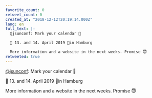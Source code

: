 ```yaml
---
favorite_count: 0
retweet_count: 0
created_at: "2018-12-12T20:19:14.000Z"
lang: en
full_text: |-
  @jsunconf: Mark your calendar 📆

  💜 13. and 14. April 2019 💖in Hamburg

  More information and a website in the next weeks. Promise 😇
retweeted: true
---
```


[@jsunconf](https://twitter.com/jsunconf): Mark your calendar 📆

💜 13. and 14. April 2019 💖in Hamburg

More information and a website in the next weeks. Promise 😇
